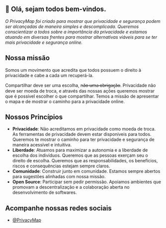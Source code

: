 ## 👋 Olá, sejam todos bem-vindos.

*O PrivacyMap foi criado para mostrar que privacidade e segurança podem ser alcançadas de maneira simples e descomplicada. Queremos conscientizar a todos sobre a importância da privacidade e estamos atuando em diversas frentes para mostrar alternativas viáveis para se ter mais privacidade e segurança online.*

## Nossa missão
Somos um movimento que acredita que todos possuem o direito à privacidade e cabe a cada um recuperá-la.

Compartilhar deve ser uma escolha, n̶ã̶o̶ ̶u̶m̶a̶ ̶o̶b̶r̶i̶g̶a̶ç̶ã̶o̶.
Privacidade não deve ser moeda de troca, e através das nossas ações queremos mostrar que é possível escolher o que compartilhar. Temos a missão de apresentar o mapa e de mostrar o caminho para a privacidade online.

## Nossos Princípios

- **Privacidade**: Não acreditamos em privacidade como moeda de troca. As ferramentas de privacidade devem estar disponíveis para todos. Queremos te mostrar o caminho para ter privacidade e segurança de maneira acessível e intuitiva.
- **Liberdade**: Atuamos para maximizar a autonomia e a liberdade de escolha dos indivíduos. Queremos que as pessoas exerçam seu o direito de escolha. Queremos que as responsabilidades, os benefícios, riscos e consequências estejam sempre claros.
- **Comunidade**: Construir junto em comunidade. Estamos sempre abertos para sugestões alinhadas com nossa missão.
- **Open Source**: Participar sem pedir permissão. Apoiamos ambientes que promovam a descentralização e a colaboração aberta no desenvolvimento de softwares.

## Acompanhe nossas redes sociais

- [@PrivacyMap](https://links.privacymap.co/)
